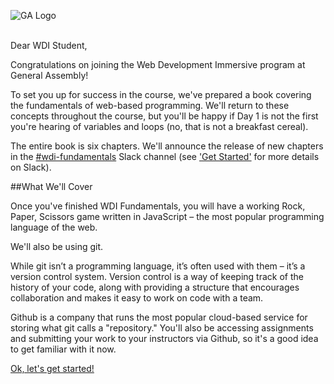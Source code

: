 ![GA Logo](../assets/GA_logo.png)
<br>
<br>

Dear WDI Student,

Congratulations on joining the Web Development Immersive program at General Assembly!

To set you up for success in the course, we've prepared a book covering the fundamentals of web-based programming. We'll return to these concepts throughout the course, but you'll be happy if Day 1 is not the first you're hearing of variables and loops (no, that is not a breakfast cereal).

The entire book is six chapters. We'll announce the release of new chapters in the [#wdi-fundamentals](https://ga-students.slack.com/messages/wdi-fundamentals/) Slack channel (see ['Get Started'](00_chapter/get_started.md) for more details on Slack).

##What We'll Cover

Once you've finished WDI Fundamentals, you will have a working Rock, Paper, Scissors game written in JavaScript – the most popular programming language of the web.

We'll also be using git.

While git isn’t a programming language, it’s often used with them – it’s a version control system. Version control is a way of keeping track of the history of your code, along with providing a structure that encourages collaboration and makes it easy to work on code with a team.

Github is a company that runs the most popular cloud-based service for storing what git calls a "repository." You'll also be accessing assignments and submitting your work to your instructors via Github, so it's a good idea to get familiar with it now.

[Ok, let's get started!](00_chapter/get_started.md)
